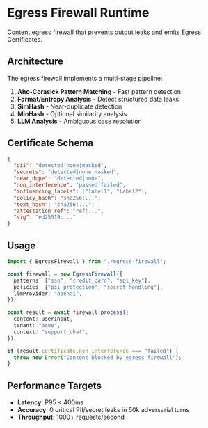 # Egress Firewall Runtime

Content egress firewall that prevents output leaks and emits Egress Certificates.

## Architecture

The egress firewall implements a multi-stage pipeline:

1. **Aho-Corasick Pattern Matching** - Fast pattern detection
2. **Format/Entropy Analysis** - Detect structured data leaks
3. **SimHash** - Near-duplicate detection
4. **MinHash** - Optional similarity analysis
5. **LLM Analysis** - Ambiguous case resolution

## Certificate Schema

```json
{
  "pii": "detected|none|masked",
  "secrets": "detected|none|masked",
  "near_dupe": "detected|none",
  "non_interference": "passed|failed",
  "influencing_labels": ["label1", "label2"],
  "policy_hash": "sha256:...",
  "text_hash": "sha256:...",
  "attestation_ref": "ref:...",
  "sig": "ed25519:..."
}
```

## Usage

```typescript
import { EgressFirewall } from "./egress-firewall";

const firewall = new EgressFirewall({
  patterns: ["ssn", "credit_card", "api_key"],
  policies: ["pii_protection", "secret_handling"],
  llmProvider: "openai",
});

const result = await firewall.process({
  content: userInput,
  tenant: "acme",
  context: "support_chat",
});

if (result.certificate.non_interference === "failed") {
  throw new Error("Content blocked by egress firewall");
}
```

## Performance Targets

- **Latency**: P95 < 400ms
- **Accuracy**: 0 critical PII/secret leaks in 50k adversarial turns
- **Throughput**: 1000+ requests/second
